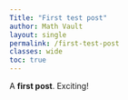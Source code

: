 ```yaml
---
Title: "First test post"
author: Math Vault
layout: single
permalink: /first-test-post
classes: wide
toc: true
---
```


A **first post**. Exciting!
